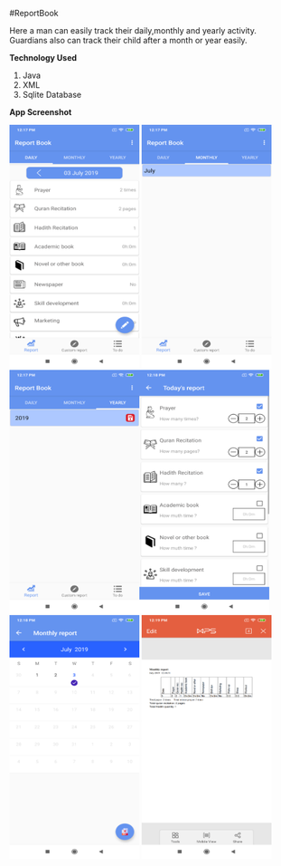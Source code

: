 #ReportBook

 Here a man can easily track their daily,monthly and yearly activity. Guardians also can track their child after a month or year easily. 

<b>Technology Used</b>
1. Java
2. XML
3. Sqlite Database

<b>App Screenshot</b>

<img src="https://github.com/hatanvir/ReportBook/blob/master/Screenshot_2019-07-03-12-17-45-820_com.example.tanvir.reportbook.png" alt="Image view" height="430" width="230">  <img src=https://github.com/hatanvir/ReportBook/blob/master/Screenshot_2019-07-03-12-17-50-617_com.example.tanvir.reportbook.png alt="Image view" height="430" width="230">  <img src=https://github.com/hatanvir/ReportBook/blob/master/Screenshot_2019-07-03-12-17-52-794_com.example.tanvir.reportbook.png alt="Image view" height="430" width="230"><img src="https://github.com/hatanvir/ReportBook/blob/master/Screenshot_2019-07-03-12-18-00-417_com.example.tanvir.reportbook.png" alt="Image view" height="430" width="230">  <img src=https://github.com/hatanvir/ReportBook/blob/master/Screenshot_2019-07-03-12-18-27-349_com.example.tanvir.reportbook.png alt="Image view" height="430" width="230">  <img src=https://github.com/hatanvir/ReportBook/blob/master/Screenshot_2019-07-03-12-19-12-267_cn.wps.moffice_eng.png alt="Image view" height="430" width="230">
